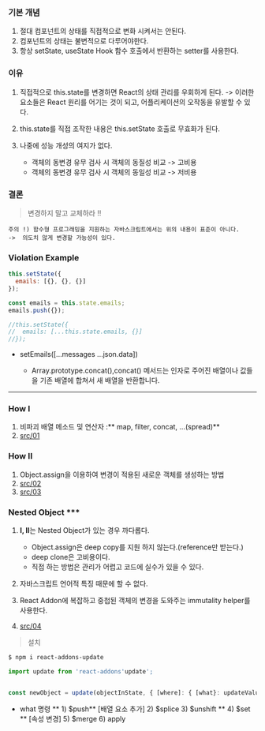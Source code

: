 ### 기본 개념
1. 절대 컴포넌트의 상태를 직접적으로 변화 시켜서는 안된다.
2. 컴포넌트의 상태는 불변적으로 다루어야한다.
3. 항상 setState, useState Hook 함수 호출에서 반환하는 setter를 사용한다.

### 이유
1. 직접적으로 this.state를 변경하면 React의 상태 관리를 우회하게 된다. 
	-> 이러한 요소들은 React 원리를 어기는 것이 되고, 어플리케이션의 오작동을 유발할 수 있다.
2. this.state를 직접 조작한 내용은 this.setState 호출로 무효화가 된다.
3. 나중에 성능 개성의 여지가 없다. 

	- 객체의 동변경 유무 검사 시 객체의 동질성 비교 -> 고비용
    - 객체의 동변경 유무 검사 시 객체의 동일성 비교 -> 저비용


### 결론

> 변경하지 말고 교체하라 !!

	주의 !) 함수형 프로그래밍을 지원하는 자바스크립트에서는 위의 내용이 표준이 아니다. 
	->  의도치 않게 변경할 가능성이 있다.
    

### Violation Example

```jsx
this.setState({
  emails: [{}, {}, {}]
});

const emails = this.state.emails;
emails.push({});

//this.setState({
//  emails: [...this.state.emails, {}]
//});
```
- setEmails([...messages ...json.data])


	- Array.prototype.concat(),concat() 메서드는 인자로 주어진 배열이나 값들을 기존 배열에 합쳐서 새 배열을 반환합니다. 

---

### How I
1. 비파괴 배열 메소드 및 연산자 :** map, filter, concat, ...(spread)**
2. [src/01](https://github.com/dntjd7701/react-practice/blob/main/component/ex06/src/01.js)

### How II
1. Object.assign을 이용하여 변경이 적용된 새로운 객체를 생성하는 방법
2. [src/02](https://github.com/dntjd7701/react-practice/blob/main/component/ex06/src/02.js)
3. [src/03](https://github.com/dntjd7701/react-practice/blob/main/component/ex06/src/03.js)


### Nested Object ***
1. **I, II**는 Nested Object가 있는 경우 까다롭다.
	- Object.assign은 deep copy를 지원 하지 않는다.(reference만 받는다.)
    - deep clone은 고비용이다.
    - 직접 하는 방법은 관리가 어렵고 코드에 실수가 있을 수 있다. 
    
2. 자바스크립트 언어적 특징 때문에 할 수 없다.
3. React Addon에 복잡하고 중첩된 객체의 변경을 도와주는 immutality helper를 사용한다.

5. [src/04](https://github.com/dntjd7701/react-practice/blob/main/component/ex06/src/04.js)

> 설치 

```bash
$ npm i react-addons-update
```

```jsx
import update from 'react-addons'update';


const newObject = update(objectInState, { [where]: { [what}: updateValue });
```
- what 명령
**	1) $push** [배열 요소 추가]
    2) $splice
    3) $unshift
**  4) $set ** [속성 변경]
	5) $merge
    6) apply
